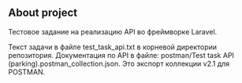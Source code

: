 
## About project

Тестовое задание на реализацию API во фреймворке Laravel.

Текст задачи в файле test_task_api.txt в корневой директории репозитория.
Документация по API в файле: postman/Test task API (parking).postman_collection.json.
Это экспорт коллекции v2.1 для POSTMAN.
